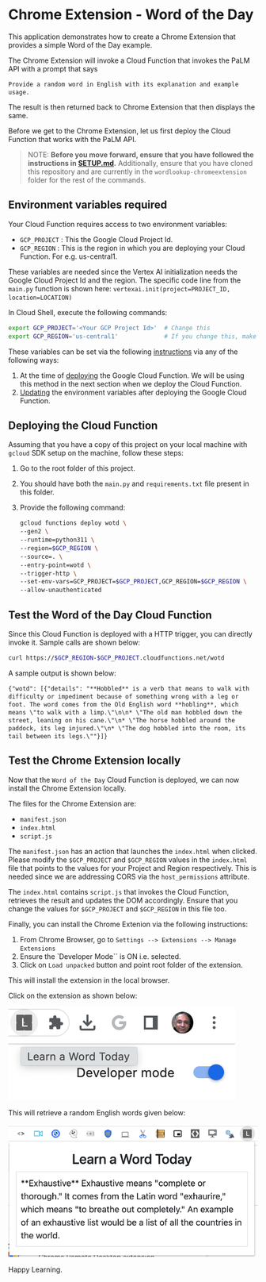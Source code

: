 # Chrome Extension - Word of the Day

This application demonstrates how to create a Chrome Extension that provides a simple Word of the Day example. 

The Chrome Extension will invoke a Cloud Function that invokes the PaLM API with a prompt that says 

```
Provide a random word in English with its explanation and example usage.
```

The result is then returned back to Chrome Extension that then displays the same.

Before we get to the Chrome Extension, let us first deploy the Cloud Function that works with the PaLM API. 

> NOTE: **Before you move forward, ensure that you have followed the instructions in [SETUP.md](../SETUP.md).**
Additionally, ensure that you have cloned this repository and are currently in the ```wordlookup-chromeextension``` folder for the rest of the commands.

## Environment variables required

Your Cloud Function requires access to two environment variables:

- `GCP_PROJECT` : This the Google Cloud Project Id.
- `GCP_REGION` : This is the region in which you are deploying your Cloud Function. For e.g. us-central1.

These variables are needed since the Vertex AI initialization needs the Google Cloud Project Id and the region. The specific code line from the `main.py` function is shown here:
`vertexai.init(project=PROJECT_ID, location=LOCATION)`

In Cloud Shell, execute the following commands:
```bash
export GCP_PROJECT='<Your GCP Project Id>'  # Change this
export GCP_REGION='us-central1'             # If you change this, make sure region is supported by Model Garden. When in doubt, keep this.
```

These variables can be set via the following [instructions](https://cloud.google.com/functions/docs/configuring/env-var) via any of the following ways:

1. At the time of [deploying](https://cloud.google.com/functions/docs/configuring/env-var#setting_runtime_environment_variables) the Google Cloud Function. We will be using this method in the next section when we deploy the Cloud Function.
2. [Updating](https://cloud.google.com/functions/docs/configuring/env-var#updating_runtime_environment_variables) the environment variables after deploying the Google Cloud Function.

## Deploying the Cloud Function

Assuming that you have a copy of this project on your local machine with `gcloud` SDK setup on the machine, follow these steps:

1. Go to the root folder of this project.
2. You should have both the `main.py` and `requirements.txt` file present in this folder.
3. Provide the following command:

   ```bash
   gcloud functions deploy wotd \
   --gen2 \
   --runtime=python311 \
   --region=$GCP_REGION \
   --source=. \
   --entry-point=wotd \
   --trigger-http \
   --set-env-vars=GCP_PROJECT=$GCP_PROJECT,GCP_REGION=$GCP_REGION \
   --allow-unauthenticated
   ```

## Test the Word of the Day Cloud Function

Since this Cloud Function is deployed with a HTTP trigger, you can directly invoke it. Sample calls are shown below:

```bash
curl https://$GCP_REGION-$GCP_PROJECT.cloudfunctions.net/wotd
```

A sample output is shown below:

```
{"wotd": [{"details": "**Hobbled** is a verb that means to walk with difficulty or impediment because of something wrong with a leg or foot. The word comes from the Old English word **hobling**, which means \"to walk with a limp.\"\n\n* \"The old man hobbled down the street, leaning on his cane.\"\n* \"The horse hobbled around the paddock, its leg injured.\"\n* \"The dog hobbled into the room, its tail between its legs.\""}]}
```

## Test the Chrome Extension locally

Now that the `Word of the Day` Cloud Function is deployed, we can now install the Chrome Extension locally. 

The files for the Chrome Extension are:
- `manifest.json`
- `index.html`
- `script.js`

The `manifest.json` has an action that launches the `index.html` when clicked. Please modify the `$GCP_PROJECT` and `$GCP_REGION` values in the `index.html` file that points to the values for your Project and Region respectively. This is needed since we are addressing CORS via the `host_permissions` attribute. 

The `index.html` contains `script.js` that invokes the Cloud Function, retrieves the result and updates the DOM accordingly. Ensure that you change the values for `$GCP_PROJECT` and `$GCP_REGION` in this file too. 

Finally, you can install the Chrome Extenion via the following instructions:
1. From Chrome Browser, go to `Settings --> Extensions --> Manage Extensions`
2. Ensure the `Developer Mode`` is ON i.e. selected.
3. Click on `Load unpacked` button and point root folder of the extension. 

This will install the extension in the local browser. 

Click on the extension as shown below:

<img src="../assets/wotd-extension.png"/>

This will retrieve a random English words given below:

<img src="../assets/wotd-extension-result.png"/>

Happy Learning. 



